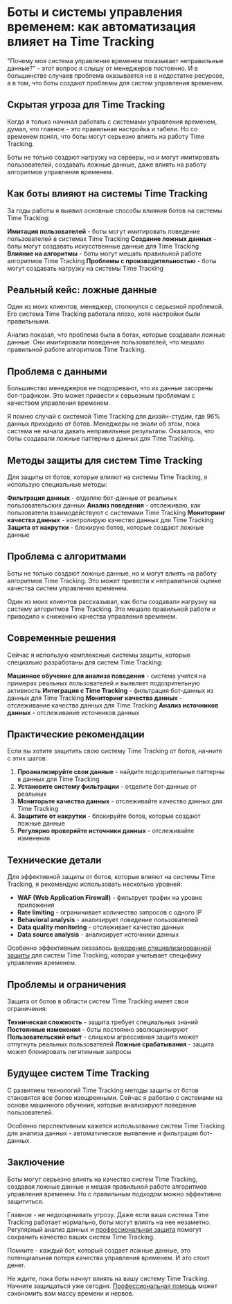 ﻿# Боты и системы управления временем: как автоматизация влияет на Time Tracking

"Почему моя система управления временем показывает неправильные данные?" - этот вопрос я слышу от менеджеров постоянно. И в большинстве случаев проблема оказывается не в недостатке ресурсов, а в том, что боты создают проблемы для систем управления временем.

## Скрытая угроза для Time Tracking

Когда я только начинал работать с системами управления временем, думал, что главное - это правильная настройка и табели. Но со временем понял, что боты могут серьезно влиять на работу Time Tracking.

Боты не только создают нагрузку на серверы, но и могут имитировать пользователей, создавать ложные данные, даже влиять на работу алгоритмов управления временем.

## Как боты влияют на системы Time Tracking

За годы работы я выявил основные способы влияния ботов на системы Time Tracking:

**Имитация пользователей** - боты могут имитировать поведение пользователей в системах Time Tracking
**Создание ложных данных** - боты могут создавать искусственные данные для Time Tracking
**Влияние на алгоритмы** - боты могут мешать правильной работе алгоритмов Time Tracking
**Проблемы с производительностью** - боты могут создавать нагрузку на системы Time Tracking

## Реальный кейс: ложные данные

Один из моих клиентов, менеджер, столкнулся с серьезной проблемой. Его система Time Tracking работала плохо, хотя настройки были правильными.

Анализ показал, что проблема была в ботах, которые создавали ложные данные. Они имитировали поведение пользователей, что мешало правильной работе алгоритмов Time Tracking.

## Проблема с данными

Большинство менеджеров не подозревают, что их данные засорены бот-трафиком. Это может привести к серьезным проблемам с качеством управления временем.

Я помню случай с системой Time Tracking для дизайн-студии, где 96% данных приходило от ботов. Менеджеры не знали об этом, пока система не начала давать неправильные результаты. Оказалось, что боты создавали ложные паттерны в данных для Time Tracking.

## Методы защиты для систем Time Tracking

Для защиты от ботов, которые влияют на системы Time Tracking, я использую специальные методы:

**Фильтрация данных** - отделяю бот-данные от реальных пользовательских данных
**Анализ поведения** - отслеживаю, как пользователи взаимодействуют с системами Time Tracking
**Мониторинг качества данных** - контролирую качество данных для Time Tracking
**Защита от накрутки** - блокирую ботов, которые создают ложные данные

## Проблема с алгоритмами

Боты не только создают ложные данные, но и могут влиять на работу алгоритмов Time Tracking. Это может привести к неправильной оценке качества систем управления временем.

Один из моих клиентов рассказывал, как боты создавали нагрузку на систему алгоритмов Time Tracking. Это мешало правильной работе и приводило к снижению качества управления временем.

## Современные решения

Сейчас я использую комплексные системы защиты, которые специально разработаны для систем Time Tracking:

**Машинное обучение для анализа поведения** - система учится на примерах реальных пользователей и выявляет подозрительную активность
**Интеграция с Time Tracking** - фильтрация бот-данных из данных для Time Tracking
**Мониторинг качества данных** - отслеживание качества данных для Time Tracking
**Анализ источников данных** - отслеживание источников данных

## Практические рекомендации

Если вы хотите защитить свою систему Time Tracking от ботов, начните с этих шагов:

1. **Проанализируйте свои данные** - найдите подозрительные паттерны в данных для Time Tracking
2. **Установите систему фильтрации** - отделите бот-данные от реальных
3. **Мониторьте качество данных** - отслеживайте качество данных для Time Tracking
4. **Защитите от накрутки** - блокируйте ботов, которые создают ложные данные
5. **Регулярно проверяйте источники данных** - отслеживайте изменения

## Технические детали

Для эффективной защиты от ботов, которые влияют на системы Time Tracking, я рекомендую использовать несколько уровней:

- **WAF (Web Application Firewall)** - фильтрует трафик на уровне приложения
- **Rate limiting** - ограничивает количество запросов с одного IP
- **Behavioral analysis** - анализирует поведение пользователей
- **Data quality monitoring** - отслеживает качество данных
- **Data source analysis** - анализирует источники данных

Особенно эффективным оказалось [внедрение специализированной защиты](https://progaem.com/ustanovka-antibota-usluga-po-zashhite-ot-botov-vashih-sajtov-na-razlichnyh-cms-sistemah.html) для систем Time Tracking, которая учитывает специфику управления временем.

## Проблемы и ограничения

Защита от ботов в области систем Time Tracking имеет свои ограничения:

**Техническая сложность** - защита требует специальных знаний
**Постоянные изменения** - боты постоянно эволюционируют
**Пользовательский опыт** - слишком агрессивная защита может отпугнуть реальных пользователей
**Ложные срабатывания** - защита может блокировать легитимные запросы

## Будущее систем Time Tracking

С развитием технологий Time Tracking методы защиты от ботов становятся все более изощренными. Сейчас я работаю с системами на основе машинного обучения, которые анализируют поведение пользователей.

Особенно перспективным кажется использование систем Time Tracking для анализа данных - автоматическое выявление и фильтрация бот-данных.

## Заключение

Боты могут серьезно влиять на качество систем Time Tracking, создавая ложные данные и мешая правильной работе алгоритмов управления временем. Но с правильным подходом можно эффективно защититься.

Главное - не недооценивать угрозу. Даже если ваша система Time Tracking работает нормально, боты могут влиять на нее незаметно. Регулярный анализ данных и [профессиональная защита](https://progaem.com/ustanovka-antibota-usluga-po-zashhite-ot-botov-vashih-sajtov-na-razlichnyh-cms-sistemah.html) помогут сохранить качество ваших систем Time Tracking.

Помните - каждый бот, который создает ложные данные, это потенциальная потеря качества управления временем. И это стоит денег.

Не ждите, пока боты начнут влиять на вашу систему Time Tracking. Начните защищаться уже сегодня. [Профессиональная помощь](https://progaem.com/ustanovka-antibota-usluga-po-zashhite-ot-botov-vashih-sajtov-na-razlichnyh-cms-sistemah.html) может сэкономить вам массу времени и нервов.
